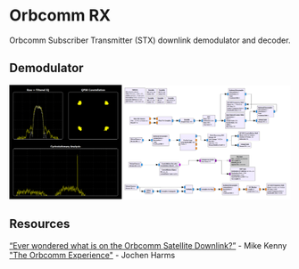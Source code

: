 # Orbcomm RX
Orbcomm Subscriber Transmitter (STX) downlink demodulator and decoder.

## Demodulator
![Demodulator screenshot](demodulator/screenshot.png)

## Resources
[“Ever wondered what is on the Orbcomm Satellite Downlink?”](http://mdkenny.customer.netspace.net.au/Orbcomm.pdf) - Mike Kenny
["The Orbcomm Experience"](https://artes.esa.int/sites/default/files/1_The_Orbcomm_Experience.pdf) - Jochen Harms

